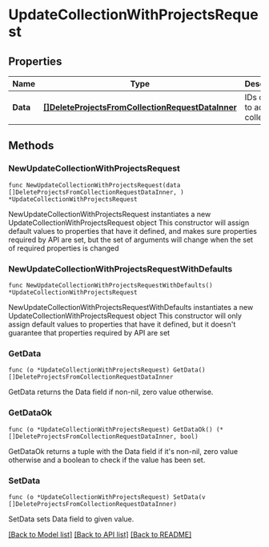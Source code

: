 # UpdateCollectionWithProjectsRequest

## Properties

Name | Type | Description | Notes
------------ | ------------- | ------------- | -------------
**Data** | [**[]DeleteProjectsFromCollectionRequestDataInner**](DeleteProjectsFromCollectionRequestDataInner.md) | IDs of items to add to a collection | 

## Methods

### NewUpdateCollectionWithProjectsRequest

`func NewUpdateCollectionWithProjectsRequest(data []DeleteProjectsFromCollectionRequestDataInner, ) *UpdateCollectionWithProjectsRequest`

NewUpdateCollectionWithProjectsRequest instantiates a new UpdateCollectionWithProjectsRequest object
This constructor will assign default values to properties that have it defined,
and makes sure properties required by API are set, but the set of arguments
will change when the set of required properties is changed

### NewUpdateCollectionWithProjectsRequestWithDefaults

`func NewUpdateCollectionWithProjectsRequestWithDefaults() *UpdateCollectionWithProjectsRequest`

NewUpdateCollectionWithProjectsRequestWithDefaults instantiates a new UpdateCollectionWithProjectsRequest object
This constructor will only assign default values to properties that have it defined,
but it doesn't guarantee that properties required by API are set

### GetData

`func (o *UpdateCollectionWithProjectsRequest) GetData() []DeleteProjectsFromCollectionRequestDataInner`

GetData returns the Data field if non-nil, zero value otherwise.

### GetDataOk

`func (o *UpdateCollectionWithProjectsRequest) GetDataOk() (*[]DeleteProjectsFromCollectionRequestDataInner, bool)`

GetDataOk returns a tuple with the Data field if it's non-nil, zero value otherwise
and a boolean to check if the value has been set.

### SetData

`func (o *UpdateCollectionWithProjectsRequest) SetData(v []DeleteProjectsFromCollectionRequestDataInner)`

SetData sets Data field to given value.



[[Back to Model list]](../README.md#documentation-for-models) [[Back to API list]](../README.md#documentation-for-api-endpoints) [[Back to README]](../README.md)


